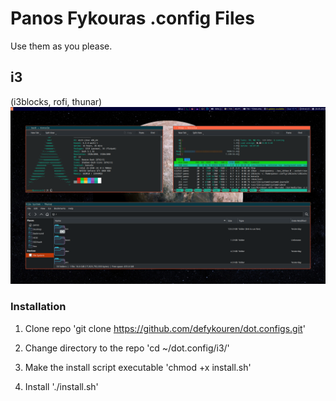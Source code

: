 # **Panos Fykouras .config Files**
Use them as you please.

## i3
(i3blocks, rofi, thunar)
![alt text](pictures/i3.png)

### Installation
1. Clone repo
    'git clone https://github.com/defykouren/dot.configs.git'

2. Change directory to the repo
    'cd ~/dot.config/i3/'

3. Make the install script executable
    'chmod +x install.sh'

4. Install
    './install.sh'
